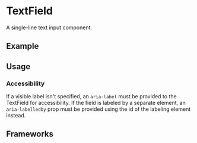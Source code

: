 <script setup>
  import Vue from './vue.md';
  import React from './react.md';
  import Elements from './elements.md';
</script>

# TextField

A single-line text input component.

<components-status react='released' vue='released' elements='released' />

## Example

<theme-switcher />

<textfield-example />

## Usage

### Accessibility

If a visible label isn't specified, an `aria-label` must be provided to the TextField for accessibility. If the field is labeled by a separate element, an `aria-labelledby` prop must be provided using the id of the labeling element instead.

## Frameworks

<tabs-content>
  <template #react>
   <react />
  </template>
  <template #vue>
    <vue />
  </template>
  <template #elements>
    <elements />
  </template>
</tabs-content>